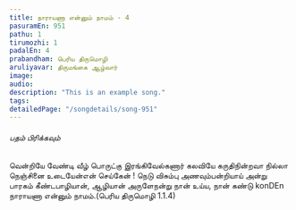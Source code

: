 ```yaml
---
title: நாராயணா என்னும் நாமம் - 4
pasuramEn: 951
pathu: 1
tirumozhi: 1
padalEn: 4
prabandham: பெரிய திருமொழி
aruliyavar: திருமங்கை ஆழ்வார்
image: 
audio: 
description: "This is an example song."
tags: 
detailedPage: "/songdetails/song-951"
---
```



###### பதம் பிரிக்கவும்

வென்றியே வேண்டி வீழ் பொருட்கு இரங்கிவேல்கணார் கலவியே கருதிநின்றவா நில்லா நெஞ்சினை உடையேன்என் செய்கேன் ! நெடு விசும்பு அணவும்பன்றியாய் அன்று பாரகம் கீண்டபாழியான், ஆழியான் அருளேநன்று நான் உய்ய, நான் கண்டு konDEn நாராயணா என்னும் நாமம்.(பெரிய திருமொழி 1.1.4)